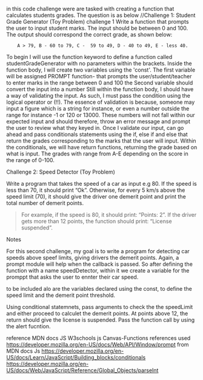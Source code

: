 in this code challenge were are tasked with creating a function that calculates students grades. The question is as below
//Challenge 1: Student Grade Generator (Toy Problem)
challenge 1
Write a function that prompts the user to input student marks. The input should be between 0 and 100. The output should correspond the correct grade, as shown below: 

        A > 79, B - 60 to 79, C -  59 to 49, D - 40 to 49, E - less 40.

To begin
I will use the function keyword to define a function called studentGradeGenerator with no parameters within the brackets. Inside the function body, I will create two variables using the 'const'. The first variable will be assigned PROMPT function- that prompts the user/student/teacher to enter marks in the range between 0 and 100
the Second variable should convert the input into a number
Still within the function body, I should have a way of validating the input. As such, I must pass the condition using the logical operator or (!!). The essence of validation is because, someone may input a figure which is a string for instance, or even a number outside the range for instance -1 or 120 or 13000. These numbers will not fall within our expected input and should therefore, throw an error message and prompt the user to review what they keyed in. Once I validate our input, can go ahead and pass conditionals statements using the if, else if and else that return the grades corresponding to the marks that the user will input. Within the conditionals, we will have return functions, returning the grade based on what is input. The grades with range from A-E depending on the score in the range of 0-100. 

Challenge 2: Speed Detector (Toy Problem)

Write a program that takes the speed of a car as input e.g 80. If the speed is less than 70, it should print “Ok”. Otherwise, for every 5 km/s above the speed limit (70), it should give the driver one demerit point and print the total number of demerit points.

   > For example, if the speed is 80, it should print: “Points: 2”. If the driver gets more than 12 points, the function should print: “License suspended”.


   Notes

For this second challenge, my goal is to write a program for detecting car speeds above speef limits, giving drivers the demerit points. Again, a prompt module will help when the callback is passed. So after defining the function with a name speedDetector, within it we create a variable for the promppt that asks the user to ennter their car speed. 

to be included alo are the variables declared using the const, to define the speed limit and the demerit point threshold. 

Using conditional statemnets, pass arguments to check the the speedLimit and either proceed to calculet the demerit points. At points above 12, the return should give the license is suspended. Pass the function call by using the alert fucntion. 

reference
MDN docs JS
W3schools js
Canvas-Functions
references used
https://developer.mozilla.org/en-US/docs/Web/API/Window/prompt from MDN docs Js
https://developer.mozilla.org/en-US/docs/Learn/JavaScript/Building_blocks/conditionals
https://developer.mozilla.org/en-US/docs/Web/JavaScript/Reference/Global_Objects/parseInt
